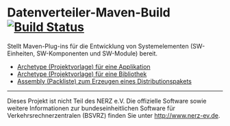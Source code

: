 Datenverteiler-Maven-Build [![Build Status](https://travis-ci.org/datenverteiler/datenverteiler-maven-build.svg?branch=develop)](https://travis-ci.org/datenverteiler/datenverteiler-maven-build)
==========================

Stellt Maven-Plug-ins für die Entwicklung von Systemelementen (SW-Einheiten,
SW-Komponenten und SW-Module) bereit.

-   [Archetype (Projektvorlage) für eine Applikation](datenverteiler-archetype-applikation/README.md)
-   [Archetype (Projektvorlage) für eine Bibliothek](datenverteiler-archetype-bibliothek/README.md)
-   [Assembly (Packliste) zum Erzeugen eines Distributionspakets](datenverteiler-assembly-systemelement/README.md)


---

Dieses Projekt ist nicht Teil des NERZ e.V. Die offizielle Software sowie
weitere Informationen zur bundeseinheitlichen Software für
Verkehrsrechnerzentralen (BSVRZ) finden Sie unter http://www.nerz-ev.de.
